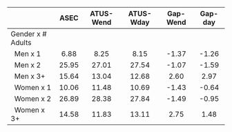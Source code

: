 
|                      |         ASEC |    ATUS-Wend |    ATUS-Wday |     Gap-Wend |      Gap-day |
| -------------------- | :----------: | :----------: | :----------: | :----------: | :----------: |
| Gender x # Adults    |              |              |              |              |              |
| &nbsp;&nbsp;Men x 1  |         6.88 |         8.25 |         8.15 |        -1.37 |        -1.26 |
| &nbsp;&nbsp;Men x 2  |        25.95 |        27.01 |        27.54 |        -1.07 |        -1.59 |
| &nbsp;&nbsp;Men x 3+ |        15.64 |        13.04 |        12.68 |         2.60 |         2.97 |
| &nbsp;&nbsp;Women x 1 |        10.06 |        11.48 |        10.69 |        -1.43 |        -0.64 |
| &nbsp;&nbsp;Women x 2 |        26.89 |        28.38 |        27.84 |        -1.49 |        -0.95 |
| &nbsp;&nbsp;Women x 3+ |        14.58 |        11.83 |        13.11 |         2.75 |         1.48 |

